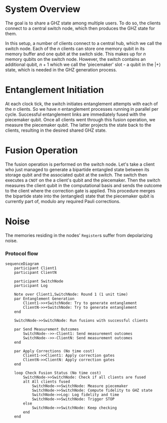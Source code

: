 # System Overview
The goal is to share a GHZ state among multiple users. To do so, the clients connect to a central switch node, which then produces the GHZ state for them.

In this setup, a number of clients connect to a central hub, which we call the switch node. Each of the $n$ clients can store one memory qubit in its memory buffer and one qubit at the switch side. This makes up for $n$ memory qubits on the switch node. However, the switch contains an additional qubit, $n+1$ which we call the 'piecemaker' slot - a qubit in the $|+\rangle$ state, which is needed in the GHZ generation process.

# Entanglement Initiation
At each clock tick, the switch initiates entanglement attempts with each of the $n$ clients. So we have $n$ entanglement processes running in parallel per cycle. Successful entanglement links are immediately fused with the piecemaker qubit. Once all clients went through this fusion operation, we measure the piecemaker qubit. The latter projects the state back to the clients, resulting in the desired shared GHZ state.

# Fusion Operation
The fusion operation is performed on the switch node. Let's take a client who just managed to generate a bipartide entangled state between its storage qubit and the associated qubit at the switch. The switch then executes a `CNOT` on the a client's qubit and the piecemaker. Then the switch measures the client qubit in the computational basis and sends the outcome to the client where the correction gate is applied. This procedure merges the bipartide state into the (entangled) state that the piecemaker qubit is currently part of, modulo any required Pauli corrections.

# Noise 
The memories residing in the nodes' `Register`s suffer from depolarizing noise. 

### Protocol flow

```mermaid
sequenceDiagram
    participant Client1
    participant ClientN

    participant SwitchNode
    participant Log

    Note over Client1,SwitchNode: Round 1 (1 unit time)
    par Entanglement Generation
        Client1->>+SwitchNode: Try to generate entanglement
        ClientN->>+SwitchNode: Try to generate entanglement
    end

    SwitchNode->>SwitchNode: Run fusions with successful clients

    par Send Measurement Outcomes
        SwitchNode-->>-Client1: Send measurement outcomes
        SwitchNode-->>-ClientN: Send measurement outcomes
    end

    par Apply Corrections (No time cost)
        Client1->>Client1: Apply correction gates
        ClientN->>ClientN: Apply correction gates
    end

    loop Check Fusion Status (No time cost)
        SwitchNode->>SwitchNode: Check if all clients are fused
        alt All clients fused
            SwitchNode->>SwitchNode: Measure piecemaker
            SwitchNode->>SwitchNode: Compute fidelity to GHZ state
            SwitchNode->>Log: Log fidelity and time
            SwitchNode->>SwitchNode: Trigger STOP
        else
            SwitchNode->>SwitchNode: Keep checking
        end
    end
```